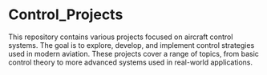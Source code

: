 # Control_Projects
This repository contains various projects focused on aircraft control systems. The goal is to explore, develop, and implement control strategies used in modern aviation. These projects cover a range of topics, from basic control theory to more advanced systems used in real-world applications.
